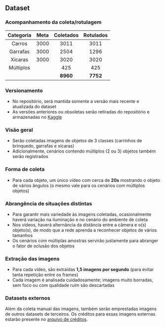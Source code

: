 ## Dataset

### Acompanhamento da coleta/rotulagem

| Categoria | Meta     | Coletados | Rotulados |
|:---------:|:--------:|:---------:|:---------:|
| Carros    | 3000     | 3011      | 3011      |
| Garrafas  | 3000     | 2504      | 1296      |
| Xícaras   | 3000     | 3020      | 3020      |
| Múltiplos |          | 425       | 425       |
|           |          | __8960__  | __7752__  |

### Versionamento

- No repositório, será mantida somente a versão mais recente e atualizada do dataset
- As versões anteriores ou obsoletas serão retiradas do repositório e armazenadas no [Kaggle](https://www.kaggle.com)

### Visão geral

- Serão coletadas imagens de objetos de 3 classes (carrinhos de brinquedo, garrafas e xícaras)
- Adicionalmente, cenários contendo múltiplos (2 ou 3) objetos também serão registrados

### Forma de coleta

- Para cada objeto, um único vídeo com cerca de __20s__ mostrando o objeto de vários ângulos (o mesmo vale para os cenários com múltiplos objetos)

### Abrangência de situações distintas

- Para garantir mais variedade às imagens coletadas, ocasionalmente haverá variação na iluminação e no cenário do ambiente de coleta
- Nos vídeos, haverá alternância da distância entre a câmera e o(s) objeto(s), de modo que a rede aprenda a reconhecer objetos de vários tamanhos
- Os cenários com múltiplas amostras servirão justamente para abranger o fator de oclusão dos objetos

### Extração das imagens

- Para cada vídeo, são extraídas __1,5 imagens por segundo__ (para evitar tanta repetição entre os frames)
- Cada imagem é analisada cuidadosamente; imagens muito borradas, sem foco ou com qualidade ruim são descartadas

### Datasets externos

Além da coleta manual das imagens, também serão emprestadas imagens de outros datasets de terceiros. Os créditos para essas imagens externas estarão presente no [arquivo de créditos](creditos.md).
